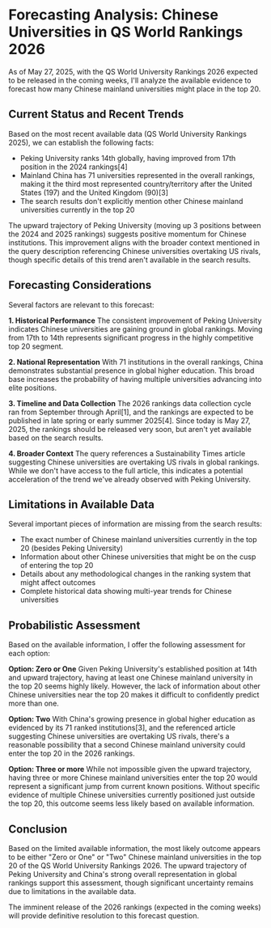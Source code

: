 # Forecasting Analysis: Chinese Universities in QS World Rankings 2026

As of May 27, 2025, with the QS World University Rankings 2026 expected to be released in the coming weeks, I'll analyze the available evidence to forecast how many Chinese mainland universities might place in the top 20.

## Current Status and Recent Trends

Based on the most recent available data (QS World University Rankings 2025), we can establish the following facts:

- Peking University ranks 14th globally, having improved from 17th position in the 2024 rankings[4]
- Mainland China has 71 universities represented in the overall rankings, making it the third most represented country/territory after the United States (197) and the United Kingdom (90)[3]
- The search results don't explicitly mention other Chinese mainland universities currently in the top 20

The upward trajectory of Peking University (moving up 3 positions between the 2024 and 2025 rankings) suggests positive momentum for Chinese institutions. This improvement aligns with the broader context mentioned in the query description referencing Chinese universities overtaking US rivals, though specific details of this trend aren't available in the search results.

## Forecasting Considerations

Several factors are relevant to this forecast:

**1. Historical Performance**
The consistent improvement of Peking University indicates Chinese universities are gaining ground in global rankings. Moving from 17th to 14th represents significant progress in the highly competitive top 20 segment.

**2. National Representation**
With 71 institutions in the overall rankings, China demonstrates substantial presence in global higher education. This broad base increases the probability of having multiple universities advancing into elite positions.

**3. Timeline and Data Collection**
The 2026 rankings data collection cycle ran from September through April[1], and the rankings are expected to be published in late spring or early summer 2025[4]. Since today is May 27, 2025, the rankings should be released very soon, but aren't yet available based on the search results.

**4. Broader Context**
The query references a Sustainability Times article suggesting Chinese universities are overtaking US rivals in global rankings. While we don't have access to the full article, this indicates a potential acceleration of the trend we've already observed with Peking University.

## Limitations in Available Data

Several important pieces of information are missing from the search results:

- The exact number of Chinese mainland universities currently in the top 20 (besides Peking University)
- Information about other Chinese universities that might be on the cusp of entering the top 20
- Details about any methodological changes in the ranking system that might affect outcomes
- Complete historical data showing multi-year trends for Chinese universities

## Probabilistic Assessment

Based on the available information, I offer the following assessment for each option:

**Option: Zero or One**
Given Peking University's established position at 14th and upward trajectory, having at least one Chinese mainland university in the top 20 seems highly likely. However, the lack of information about other Chinese universities near the top 20 makes it difficult to confidently predict more than one.

**Option: Two**
With China's growing presence in global higher education as evidenced by its 71 ranked institutions[3], and the referenced article suggesting Chinese universities are overtaking US rivals, there's a reasonable possibility that a second Chinese mainland university could enter the top 20 in the 2026 rankings.

**Option: Three or more**
While not impossible given the upward trajectory, having three or more Chinese mainland universities enter the top 20 would represent a significant jump from current known positions. Without specific evidence of multiple Chinese universities currently positioned just outside the top 20, this outcome seems less likely based on available information.

## Conclusion

Based on the limited available information, the most likely outcome appears to be either "Zero or One" or "Two" Chinese mainland universities in the top 20 of the QS World University Rankings 2026. The upward trajectory of Peking University and China's strong overall representation in global rankings support this assessment, though significant uncertainty remains due to limitations in the available data.

The imminent release of the 2026 rankings (expected in the coming weeks) will provide definitive resolution to this forecast question.